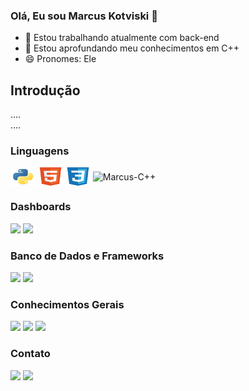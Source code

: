 ### Olá, Eu sou Marcus Kotviski 👋

- 🔭 Estou trabalhando atualmente com back-end
- 🌱 Estou aprofundando meu conhecimentos em C++
- 😄 Pronomes: Ele

## Introdução

....</br>
....

### Linguagens

<div style="display: inline_block">
  <img align="center" alt="Marcus-Python" height="30" width="40" src="https://raw.githubusercontent.com/devicons/devicon/master/icons/python/python-original.svg">
  <img align="center" alt="Marcus-HTML" height="30" width="40" src="https://raw.githubusercontent.com/devicons/devicon/master/icons/html5/html5-original.svg">
  <img align="center" alt="Marcus-CSS" height="30" width="40" src="https://raw.githubusercontent.com/devicons/devicon/master/icons/css3/css3-original.svg">
  <img align="center" alt="Marcus-C++" height="30" width="40" src="https://icongr.am/devicon/cplusplus-original.svg?size=128&color=currentColor">
</div>

### Dashboards
<div>
  <img src="https://img.shields.io/badge/power_bi-F2C811?style=for-the-badge&logo=powerbi&logoColor=black">
  <img src="https://img.shields.io/badge/Google%20Analytics-E37400?style=for-the-badge&logo=google%20analytics&logoColor=white">
</div>

### Banco de Dados e Frameworks

<div>
  <a href = "mailto:..."><img src="https://img.shields.io/badge/Django-092E20?style=for-the-badge&logo=django&logoColor=white"></a>
  <a href = "mailto:..."><img src="https://img.shields.io/badge/MySQL-00000F?style=for-the-badge&logo=mysql&logoColor=white"></a>
</div>

### Conhecimentos Gerais

<div> 
  <img src="https://img.shields.io/badge/Microsoft_Excel-217346?style=for-the-badge&logo=microsoft-excel&logoColor=white">
  <img src="https://img.shields.io/badge/Google%20Sheets-34A853?style=for-the-badge&logo=google-sheets&logoColor=white">
  <img src="https://img.shields.io/badge/Visual_Studio-5C2D91?style=for-the-badge&logo=visual%20studio&logoColor=white">
</div>

### Contato

<div> 
  <a href = "mailto:marcuskotviski@gmail.com"><img src="https://img.shields.io/badge/Gmail-D14836?style=for-the-badge&logo=gmail&logoColor=white" target="_blank"></a>
  <a href = "https://www.linkedin.com/in/marcus-vinicius-kotviski-machado-760906209/" target="_blank"><img src="https://img.shields.io/badge/-LinkedIn-%230077B5?style=for-the-badge&logo=linkedin&logoColor=white" target="_blank"></a>
</div>

